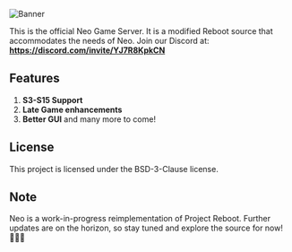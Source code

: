 ![Banner](https://imgur.com/a/nOt1VWO)

This is the official Neo Game Server. It is a modified Reboot source that accommodates the needs of Neo. Join our Discord at: **https://discord.com/invite/YJ7R8KpkCN**

## Features

1. **S3-S15 Support**
2. **Late Game enhancements**
3. **Better GUI**
and many more to come!

## License

This project is licensed under the BSD-3-Clause license.

## Note

Neo is a work-in-progress reimplementation of Project Reboot. Further updates are on the horizon, so stay tuned and explore the source for now! 🤘🏻👀
